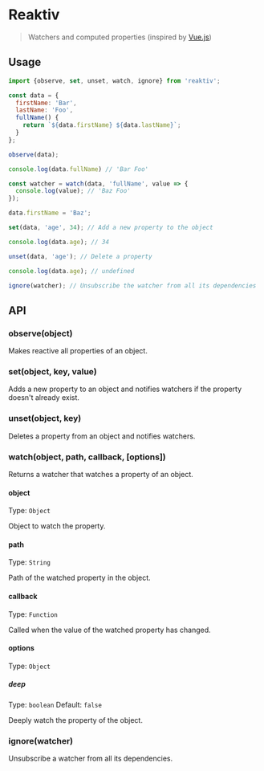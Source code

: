 # Reaktiv

> Watchers and computed properties (inspired by [Vue.js](https://vuejs.org))

## Usage
```javascript
import {observe, set, unset, watch, ignore} from 'reaktiv';

const data = {
  firstName: 'Bar',
  lastName: 'Foo',
  fullName() {
    return `${data.firstName} ${data.lastName}`;
  }
};

observe(data);

console.log(data.fullName) // 'Bar Foo'

const watcher = watch(data, 'fullName', value => {
  console.log(value); // 'Baz Foo'
});

data.firstName = 'Baz';

set(data, 'age', 34); // Add a new property to the object

console.log(data.age); // 34

unset(data, 'age'); // Delete a property

console.log(data.age); // undefined

ignore(watcher); // Unsubscribe the watcher from all its dependencies
```
## API
### observe(object)
Makes reactive all properties of an object.

### set(object, key, value)
Adds a new property to an object and notifies watchers if the property doesn't already exist.

### unset(object, key)
Deletes a property from an object and notifies watchers.

### watch(object, path, callback, [options])
Returns a watcher that watches a property of an object.

#### object
Type: `Object`

Object to watch the property.

#### path
Type: `String`

Path of the watched property in the object.

#### callback
Type: `Function`

Called when the value of the watched property has changed.

#### options
Type: `Object`

##### deep
Type: `boolean`
Default: `false`

Deeply watch the property of the object.

### ignore(watcher)
Unsubscribe a watcher from all its dependencies.
